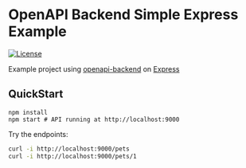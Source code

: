# OpenAPI Backend Simple Express Example
[![License](http://img.shields.io/:license-mit-blue.svg)](http://anttiviljami.mit-license.org)

Example project using [openapi-backend](backend) on [Express](https://expressjs.com/)

## QuickStart

```
npm install
npm start # API running at http://localhost:9000
```

Try the endpoints:

```bash
curl -i http://localhost:9000/pets
curl -i http://localhost:9000/pets/1
```

